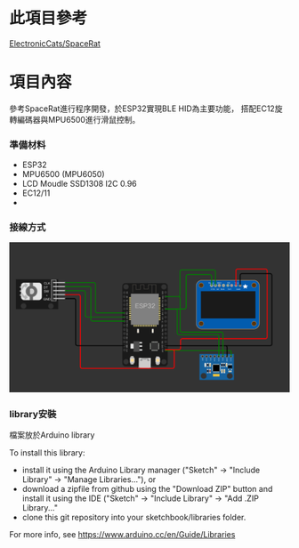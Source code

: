 # 此項目參考 
[ElectronicCats/SpaceRat](https://github.com/ElectronicCats/mpu6050)
# 項目內容

參考SpaceRat進行程序開發，於ESP32實現BLE HID為主要功能，
搭配EC12旋轉編碼器與MPU6500進行滑鼠控制。

### 準備材料

- ESP32
- MPU6500 (MPU6050)
- LCD Moudle SSD1308 I2C 0.96
- EC12/11
-
### 接線方式

<img src="https://github.com/Oliver0804/ESP32_SpaceRat/blob/main/pic/simlation.png"  />


### library安裝
檔案放於Arduino library 

To install this library:

 - install it using the Arduino Library manager ("Sketch" -> "Include
   Library" -> "Manage Libraries..."), or
 - download a zipfile from github using the "Download ZIP" button and
   install it using the IDE ("Sketch" -> "Include Library" -> "Add .ZIP
   Library..."
 - clone this git repository into your sketchbook/libraries folder.

For more info, see https://www.arduino.cc/en/Guide/Libraries




